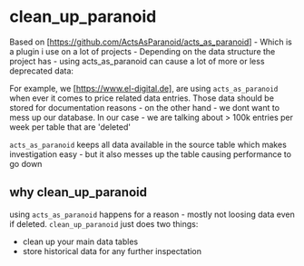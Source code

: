 # clean_up_paranoid
Based on [https://github.com/ActsAsParanoid/acts_as_paranoid] - Which is a plugin i use on a lot of projects -
Depending on the data structure the project has - using acts_as_paranoid can cause a lot of more or less deprecated data:

For example, we [https://www.el-digital.de], are using `acts_as_paranoid` when ever it comes to price related data entries. Those data should be stored for documentation reasons - on the other hand - we dont want to mess up our database. In our case - we are talking about > 100k entries per week per table that are 'deleted'

`acts_as_paranoid` keeps all data available in the source table which makes investigation easy - but it also messes up the table causing performance to go down

## why clean_up_paranoid
using `acts_as_paranoid` happens for a reason - mostly not loosing data even if deleted.
`clean_up_paranoid` just does two things:
- clean up your main data tables
- store historical data for any further inspectation
